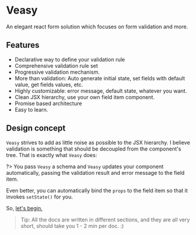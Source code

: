 # Veasy

An elegant react form solution which focuses on form validation and more.

## Features

- Declarative way to define your validation rule
- Comprehensive validation rule set
- Progressive validation mechanism.
- More than validation: Auto generate initial state, set fields with default value, get fields values, etc.
- Highly customizable: error message, default state, whatever you want.
- Clean JSX hierarchy, use your own field item component.
- Promise based architecture
- Easy to learn.

## Design concept

`Veasy` strives to add as little noise as possible to the JSX hierarchy. I believe validation is something that should be decoupled from the component's tree. That is exactly what `Veasy` does:

?> You pass `Veasy` a schema and `Veasy` updates your component automatically, passing the validation result and error message to the field item.

Even better, you can automatically bind the `props` to the field item so that it invokes `setState()` for you.

So, [let's begin.](/howto)

> Tip: All the docs are written in different sections, and they are all very short, should take you 1 - 2 min per doc. :)